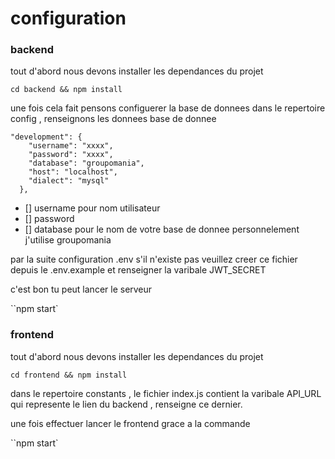# configuration

### backend

tout d'abord nous devons installer les dependances du projet

`cd backend && npm install`

une fois cela fait pensons configuerer la base de donnees
dans le repertoire config , renseignons les donnees base de donnee

```
"development": {
    "username": "xxxx",
    "password": "xxxx",
    "database": "groupomania",
    "host": "localhost",
    "dialect": "mysql"
  },
```

- [] username pour nom utilisateur
- [] password
- [] database pour le nom de votre base de donnee personnelement j'utilise groupomania

par la suite configuration .env s'il n'existe pas veuillez creer ce fichier depuis le .env.example
et renseigner la varibale JWT_SECRET

c'est bon tu peut lancer le serveur

``npm start`

### frontend

tout d'abord nous devons installer les dependances du projet

`cd frontend && npm install`

dans le repertoire constants , le fichier index.js contient la varibale API_URL qui represente
le lien du backend , renseigne ce dernier.

une fois effectuer lancer le frontend grace a la commande

``npm start`
